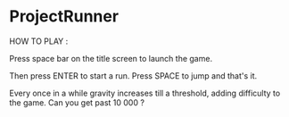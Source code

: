 # ProjectRunner

HOW TO PLAY :

Press space bar on the title screen to launch the game.

Then press ENTER to start a run. Press SPACE to jump and that's it.

Every once in a while gravity increases till a threshold, adding difficulty to the game. Can you get past 10 000 ?
